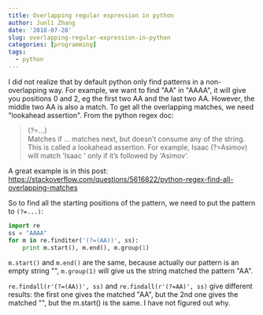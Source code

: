 ```yaml
---
title: Overlapping regular expression in python
author: Junli Zhang
date: '2018-07-28'
slug: overlapping-regular-expression-in-python
categories: [programming]
tags:
  - python
---
```


I did not realize that by default python only find patterns in a non-overlapping way. For example, we want to find "AA" in "AAAA", it will give you positions 0 and 2, eg the first two AA and the last two AA. However, the middle two AA is also a match. To get all the overlapping matches, we need "lookahead assertion". From the python regex doc:

> (?=...)  
> Matches if ... matches next, but doesn’t consume any of the string. This is called a lookahead assertion. For example, Isaac (?=Asimov) will match 'Isaac ' only if it’s followed by 'Asimov'.

A great example is in this post:  https://stackoverflow.com/questions/5616822/python-regex-find-all-overlapping-matches

So to find all the starting positions of the pattern, we need to put the pattern to `(?=...)`:

``` python
import re
ss = "AAAA"
for m in re.finditer('(?=(AA))', ss):
    print m.start(), m.end(), m.group(1)
```

`m.start()` and `m.end()` are the same, because actually our pattern is an empty string "", `m.group(1)` will give us the string matched the pattern "AA".

`re.findall(r'(?=(AA))', ss)` and `re.findall(r'(?=AA)', ss)` give different results: the first one gives the matched "AA", but the 2nd one gives the matched "", but the m.start() is the same. I have not figured out why.
